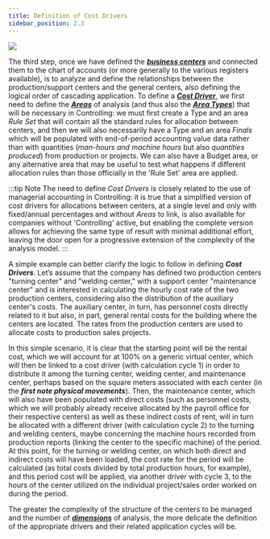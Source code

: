 ```yaml
---
title: Definition of Cost Drivers 
sidebar_position: 2.3
---
```


![](/img/it-it/controlling/definition-logic.png)

The third step, once we have defined the [***business centers***](/docs/controlling/controlling-parametrization/controlling-specific-settings/cost-centers) and connected them to the chart of accounts (or more generally to the various registers available), is to analyze and define the relationships between the production/support centers and the general centers, also defining the logical order of cascading application.
To define a [***Cost Driver***](/docs/controlling/controlling-parametrization/controlling-specific-settings/cost-drivers), we first need to define the [***Areas***](/docs/controlling/controlling-parametrization/controlling-specific-settings/area-types-areas) of analysis (and thus also the [***Area Types***](/docs/controlling/controlling-parametrization/controlling-specific-settings/area-types-areas)) that will be necessary in Controlling: we must first create a Type and an area *Rule Set* that will contain all the standard rules for allocation between centers, and then we will also necessarily have a Type and an area *Finals* which will be populated with end-of-period accounting value data rather than with quantities (*man-hours and machine hours* but also *quantities produced*) from production or projects. We can also have a Budget area, or any alternative area that may be useful to test what happens if different allocation rules than those officially in the 'Rule Set' area are applied.

:::tip Note
The need to define *Cost Drivers* is closely related to the use of managerial accounting in Controlling: it is true that a simplified version of cost drivers for allocations between centers, at a single level and only with fixed/annual percentages and without *Areas* to link, is also available for companies without 'Controlling' active, but enabling the complete version allows for achieving the same type of result with minimal additional effort, leaving the door open for a progressive extension of the complexity of the analysis model.
:::

A simple example can better clarify the logic to follow in defining ***Cost Drivers***.
Let’s assume that the company has defined two production centers "turning center" and "welding center," with a support center "maintenance center" and is interested in calculating the hourly cost rate of the two production centers, considering also the distribution of the auxiliary center's costs. The auxiliary center, in turn, has personnel costs directly related to it but also, in part, general rental costs for the building where the centers are located. The rates from the production centers are used to allocate costs to production sales projects.

In this simple scenario, it is clear that the starting point will be the rental cost, which we will account for at 100% on a generic virtual center, which will then be linked to a cost driver (with calculation cycle 1) in order to distribute it among the turning center, welding center, and maintenance center, perhaps based on the square meters associated with each center (in the ***first note physical movements***).
Then, the maintenance center, which will also have been populated with direct costs (such as personnel costs, which we will probably already receive allocated by the payroll office for their respective centers) as well as these indirect costs of rent, will in turn be allocated with a different driver (with calculation cycle 2) to the turning and welding centers, maybe concerning the machine hours recorded from production reports (linking the center to the specific machine) of the period.
At this point, for the turning or welding center, on which both direct and indirect costs will have been loaded, the cost rate for the period will be calculated (as total costs divided by total production hours, for example), and this period cost will be applied, via another driver with cycle 3, to the hours of the center utilized on the individual project/sales order worked on during the period.

The greater the complexity of the structure of the centers to be managed and the number of [***dimensions***](/docs/controlling/controlling-parametrization/controlling-specific-settings/dimension) of analysis, the more delicate the definition of the appropriate drivers and their related application cycles will be.